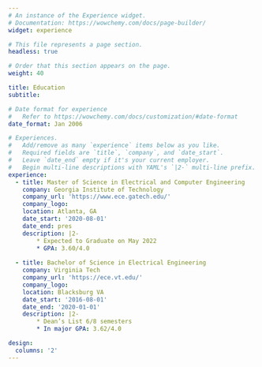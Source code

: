 ```yaml
---
# An instance of the Experience widget.
# Documentation: https://wowchemy.com/docs/page-builder/
widget: experience

# This file represents a page section.
headless: true

# Order that this section appears on the page.
weight: 40

title: Education
subtitle:

# Date format for experience
#   Refer to https://wowchemy.com/docs/customization/#date-format
date_format: Jan 2006

# Experiences.
#   Add/remove as many `experience` items below as you like.
#   Required fields are `title`, `company`, and `date_start`.
#   Leave `date_end` empty if it's your current employer.
#   Begin multi-line descriptions with YAML's `|2-` multi-line prefix.
experience:
  - title: Master of Science in Electrical and Computer Engineering
    company: Georgia Institute of Technology
    company_url: 'https://www.ece.gatech.edu/'
    company_logo: 
    location: Atlanta, GA
    date_start: '2020-08-01'
    date_end: pres
    description: |2-
        * Expected to Graduate on May 2022
        * GPA: 3.60/4.0
        
  - title: Bachelor of Science in Electrical Engineering
    company: Virginia Tech
    company_url: 'https://ece.vt.edu/'
    company_logo: 
    location: Blacksburg VA
    date_start: '2016-08-01'
    date_end: '2020-01-01'
    description: |2-
        * Dean’s List 6/8 semesters
        * In major GPA: 3.62/4.0

design:
  columns: '2'
---
```

